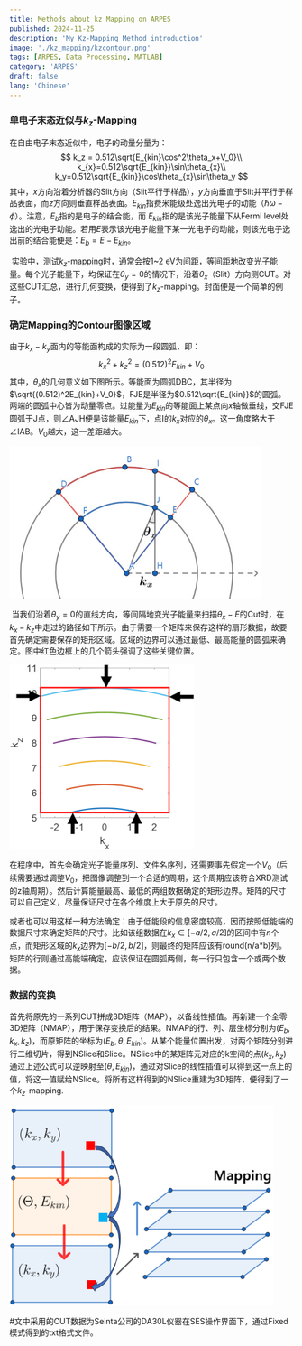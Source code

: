 ```yaml
---
title: Methods about kz Mapping on ARPES
published: 2024-11-25
description: 'My Kz-Mapping Method introduction'
image: './kz_mapping/kzcontour.png'
tags: [ARPES, Data Processing, MATLAB]
category: 'ARPES'
draft: false 
lang: 'Chinese'
---
```


### 单电子末态近似与$k_z$-Mapping

在自由电子末态近似中，电子的动量分量为：
$$
k_z = 0.512\sqrt{E_{kin}\cos^2\theta_x+V_0}\\
k_{x}=0.512\sqrt{E_{kin}}\sin\theta_{x}\\
k_y=0.512\sqrt{E_{kin}}\cos\theta_{x}\sin\theta_y
$$
其中，$x$方向沿着分析器的Slit方向（Slit平行于样品），$y$方向垂直于Slit并平行于样品表面，而$z$方向则垂直样品表面。$E_{kin}$指费米能级处逸出光电子的动能（$\hbar\omega-\phi$）。注意，$E_b$指的是电子的结合能，而 $E_{kin}$指的是该光子能量下从Fermi level处逸出的光电子动能。若用$E$表示该光电子能量下某一光电子的动能，则该光电子逸出前的结合能便是：$E_b=E-E_{kin}$。

​      实验中，测试$k_z$-mapping时，通常会按1~2 eV为间距，等间距地改变光子能量。每个光子能量下，均保证在$\theta_y=0$的情况下，沿着$\theta_x$（Slit）方向测CUT。对这些CUT汇总，进行几何变换，便得到了$k_z$-mapping。封面便是一个简单的例子。

### 确定Mapping的Contour图像区域

由于$k_x-k_y$面内的等能面构成的实际为一段圆弧，即：
$$
k_x^2+k_z^{2}=(0.512)^2E_{kin}+V_0
$$
其中，$\theta_x$的几何意义如下图所示。等能面为圆弧DBC，其半径为$\sqrt{(0.512)^2E_{kin}+V_0}$，FJE是半径为$0.512\sqrt{E_{kin}}$的圆弧。两端的圆弧中心皆为动量零点。过能量为$E_{kin}$的等能面上某点向$x$轴做垂线，交FJE圆弧于J点，则∠AJH便是该能量$E_{kin}$下，点I的$k_x$对应的$\theta_x$。这一角度略大于∠IAB。$V_0$越大，这一差距越大。

![b](./kz_mapping/geo.jpg)

​      当我们沿着$\theta_y=0$的直线方向，等间隔地变光子能量来扫描$\theta_x-E$的Cut时，在$k_x-k_z$中走过的路径如下所示。由于需要一个矩阵来保存这样的扇形数据，故要首先确定需要保存的矩形区域。区域的边界可以通过最低、最高能量的圆弧来确定。图中红色边框上的几个箭头强调了这些关键位置。

![sa](./kz_mapping/bzcut.png)

​      在程序中，首先会确定光子能量序列、文件名序列，还需要事先假定一个$V_0$（后续需要通过调整$V_0$，把图像调整到一个合适的周期，这个周期应该符合XRD测试的z轴周期）。然后计算能量最高、最低的两组数据确定的矩形边界。矩阵的尺寸可以自己定义，尽量保证尺寸在各个维度上大于原先的尺寸。

​      或者也可以用这样一种方法确定：由于低能段的信息密度较高，因而按照低能端的数据尺寸来确定矩阵的尺寸。比如该组数据在$k_x\in[-a/2,a/2]$的区间中有$n$个点，而矩形区域的$k_x$边界为$[-b/2,b/2]$，则最终的矩阵应该有round(n/a*b)列。矩阵的行则通过高能端确定，应该保证在圆弧两侧，每一行只包含一个或两个数据。

### 数据的变换

首先将原先的一系列CUT拼成3D矩阵（MAP），以备线性插值。再新建一个全零3D矩阵（NMAP），用于保存变换后的结果。NMAP的行、列、层坐标分别为$(E_b,k_x,k_z)$，而原矩阵的坐标为$(E_b,\theta,E_{kin})$。从某个能量位置出发，对两个矩阵分别进行二维切片，得到NSlice和Slice。NSlice中的某矩阵元对应的k空间的点$(k_x,k_z)$通过上述公式可以逆映射至$(\theta,E_{kin})$，通过对Slice的线性插值可以得到这一点上的值，将这一值赋给NSlice。将所有这样得到的NSlice重建为3D矩阵，便得到了一个$k_z$-mapping.

![s](./kz_mapping/transform.png)



#文中采用的CUT数据为Seinta公司的DA30L仪器在SES操作界面下，通过Fixed模式得到的txt格式文件。

